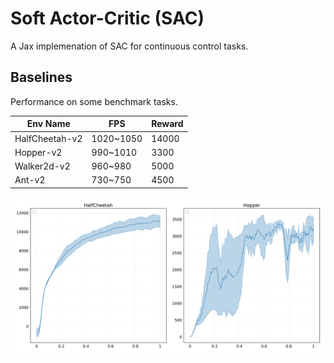 # Soft Actor-Critic (SAC)

A Jax implemenation of SAC for continuous control tasks.

## Baselines

Performance on some benchmark tasks.

|     Env Name    |     FPS     |  Reward  |
|-----------------|-------------|----------|
|  HalfCheetah-v2 |  1020~1050  |  14000   |
|  Hopper-v2      |  990~1010   |   3300   |
|  Walker2d-v2    |  960~980    |   5000   |
|  Ant-v2         |  730~750    |   4500   |

![](imgs/sac.png)

